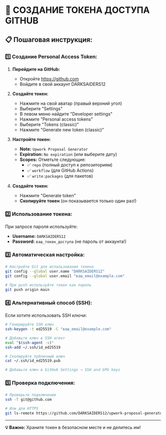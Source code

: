 # 🔑 СОЗДАНИЕ ТОКЕНА ДОСТУПА GITHUB

## 📋 Пошаговая инструкция:

### 1️⃣ **Создание Personal Access Token:**

1. **Перейдите на GitHub:**
   - Откройте https://github.com
   - Войдите в свой аккаунт DARKSAIDERS12

2. **Создайте токен:**
   - Нажмите на свой аватар (правый верхний угол)
   - Выберите "Settings"
   - В левом меню найдите "Developer settings"
   - Нажмите "Personal access tokens"
   - Выберите "Tokens (classic)"
   - Нажмите "Generate new token (classic)"

3. **Настройте токен:**
   - **Note:** `Upwork Proposal Generator`
   - **Expiration:** `No expiration` (или выберите дату)
   - **Scopes:** Отметьте следующие:
     - ✅ `repo` (полный доступ к репозиториям)
     - ✅ `workflow` (для GitHub Actions)
     - ✅ `write:packages` (для пакетов)

4. **Создайте токен:**
   - Нажмите "Generate token"
   - **Скопируйте токен** (он показывается только один раз!)

### 2️⃣ **Использование токена:**

При запросе пароля используйте:
- **Username:** `DARKSAIDERS12`
- **Password:** `ваш_токен_доступа` (не пароль от аккаунта!)

### 3️⃣ **Автоматическая настройка:**

```bash
# Настройте Git для использования токена
git config --global user.name "DARKSAIDERS12"
git config --global user.email "ваш_email@example.com"

# При push используйте токен как пароль
git push origin main
```

### 4️⃣ **Альтернативный способ (SSH):**

Если хотите использовать SSH ключи:

```bash
# Генерируйте SSH ключ
ssh-keygen -t ed25519 -C "ваш_email@example.com"

# Добавьте ключ в SSH агент
eval "$(ssh-agent -s)"
ssh-add ~/.ssh/id_ed25519

# Скопируйте публичный ключ
cat ~/.ssh/id_ed25519.pub

# Добавьте ключ в GitHub Settings → SSH and GPG keys
```

### 5️⃣ **Проверка подключения:**

```bash
# Проверьте подключение
ssh -T git@github.com

# Или для HTTPS
git ls-remote https://github.com/DARKSAIDERS12/upwork-proposal-generator.git
```

---

**💡 Важно:** Храните токен в безопасном месте и не делитесь им! 